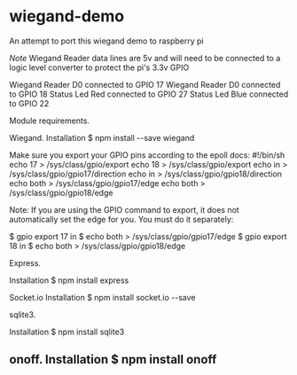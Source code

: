 # wiegand-demo
An attempt to port this wiegand demo to raspberry pi

*Note* 
Wiegand Reader data lines are 5v and will need to be connected to a logic level converter to protect the pi's 3.3v GPIO

Wiegand Reader D0 connected to GPIO 17
Wiegand Reader D0 connected to GPIO 18
Status Led Red connected to GPIO 27
Status Led Blue connected to GPIO 22


Module requirements.

Wiegand.
Installation
$ npm install --save wiegand

Make sure you export your GPIO pins according to the epoll docs:
#!/bin/sh 
echo 17 > /sys/class/gpio/export
echo 18 > /sys/class/gpio/export
echo in > /sys/class/gpio/gpio17/direction
echo in > /sys/class/gpio/gpio18/direction
echo both > /sys/class/gpio/gpio17/edge
echo both > /sys/class/gpio/gpio18/edge

Note: If you are using the GPIO command to export, it does not automatically set the edge for you. You must do it separately:

$ gpio export 17 in
$ echo both > /sys/class/gpio/gpio17/edge
$ gpio export 18 in
$ echo both > /sys/class/gpio/gpio18/edge


Express.

Installation
$ npm install express

Socket.io
Installation
$ npm install socket.io --save

sqlite3.

Installation
$ npm install sqlite3

onoff.
Installation
$ npm install onoff
-----------------------------------------
